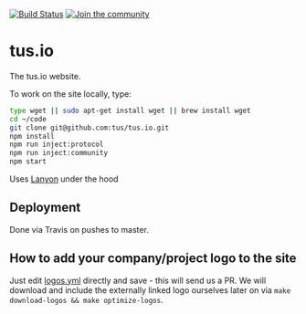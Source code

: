 [![Build Status](https://travis-ci.org/tus/tus.io.svg?branch=master)](https://travis-ci.org/tus/tus.io)
[![Join the community](https://slackin-xgybtegrsh.now.sh/badge.svg)](https://slackin-xgybtegrsh.now.sh)
<!-- ^-- could also be http://slack.tus.io but we can't have https and cloudflare enforces that now it seems -->

# tus.io

The tus.io website.

To work on the site locally, type:

```bash
type wget || sudo apt-get install wget || brew install wget
cd ~/code
git clone git@github.com:tus/tus.io.git
npm install
npm run inject:protocol
npm run inject:community
npm start
```

Uses [Lanyon](https://github.com/kvz/lanyon) under the hood

## Deployment

Done via Travis on pushes to master.

## How to add your company/project logo to the site

Just edit [logos.yml](https://github.com/tus/tus.io/edit/master/_data/logos.yml) directly and
save - this will send us a PR. We will download and include the externally linked logo ourselves
later on via `make download-logos && make optimize-logos`.
